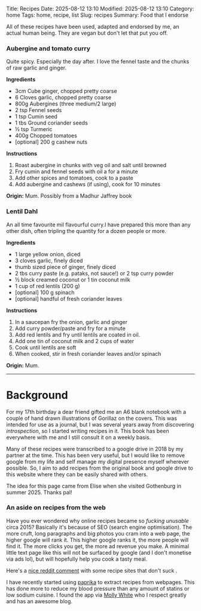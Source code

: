 Title: Recipes
Date: 2025-08-12 13:10
Modified: 2025-08-12 13:10
Category: home
Tags: home, recipe, list
Slug: recipes
Summary: Food that I endorse

All of these recipes have been used, adapted  and endorsed by me, an actual human being. They are vegan but don't let that put you off.

### Aubergine and tomato curry

Quite spicy. Especially the day after. I love the fennel taste and the chunks of raw garlic and ginger.

**Ingredients**

- 3cm Cube ginger, chopped pretty coarse
- 6 Cloves garlic, chopped pretty coarse
- 800g Aubergines (three medium/2 large)
- 2 tsp Fennel seeds
- 1 tsp Cumin seed
- 1 tbs Ground coriander seeds
- ½ tsp Turmeric
- 400g Chopped tomatoes
- [optional] 200 g cashew nuts

**Instructions**

1. Roast aubergine in chunks with veg oil and salt until browned
2. Fry cumin and fennel seeds with oil a for a minute 
3. Add other spices and tomatoes, cook to a paste
4. Add aubergine and cashews (if using), cook for 10 minutes

**Origin:** Mum. Possibly from a Madhur Jaffrey book

### Lentil Dahl

An all time favourite mil flavourful curry.I have prepared this more than any other dish, often tripling the quantity for a dozen people or more.

**Ingredients**

- 1 large yellow onion, diced
- 3 cloves garlic, finely diced
- thumb sized piece of ginger, finely diced
- 2 tbs curry paste (e.g. pataks, not sauce!) or 2 tsp curry powder
- ½ block creamed coconut or 1 tin coconut milk
- 1 cup of red lentils (200 g)
- [optional] 100 g spinach
- [optional] handful of fresh coriander leaves

**Instructions**

1. In a saucepan fry the onion, garlic and ginger
2. Add curry powder/paste and fry for a minute
3. Add red lentils and fry until lentils are coated in oil.
4. Add one tin of coconut milk and 2 cups of water
5. Cook until lentils are soft
6. When cooked, stir in fresh coriander leaves and/or spinach

**Origin:** Mum. 


-------------
# Background

For my 17th birthday a dear friend gifted me an A6 blank notebook with a couple of hand drawn illustrations of Gorillaz on the covers. This was intended for use as a journal, but I was several years away from discovering *introspection*, so I started writing recipes in it. This book has been everywhere with me and I still consult it on a weekly basis.

Many of these recipes were transcribed to a google drive in 2018 by my partner at the time. This has been very useful, but I would like to remove google from my life and self manage my digital presence myself wherever possible. So, I aim to add recipes from the original book and google drive to this website where they can be easily shared with others.

The idea for this page came from Elise when she visited Gothenburg in summer 2025. Thanks pal!

### An aside on recipes from the web

Have you ever wondered why online recipes became so *fucking unusable* circa 2015? Basically it's because of SEO (search engine optimisation). The more cruft, long paragraphs and big photos you cram into a web page, the higher google will rank it. This higher google ranks it, the more people will find it. The more clicks you get, the more ad revenue you make. A minimal little text page like this will not be surfaced by google (and I don't monetise via ads lol), but will hopefully help you cook a tasty meal.

Here's a [nice reddit comment](https://www.reddit.com/r/Cooking/comments/w21wjy/comment/ignjhxm/) with some recipe sites that don't suck .

I have recently started using [paprika](https://www.paprikaapp.com/) to extract recipes from webpages. This has done more to reduce my blood pressure than any amount of statins or low sodium cuisine. I found the app via [Molly White](https://www.mollywhite.net/) who I respect greatly and has an awesome blog.



